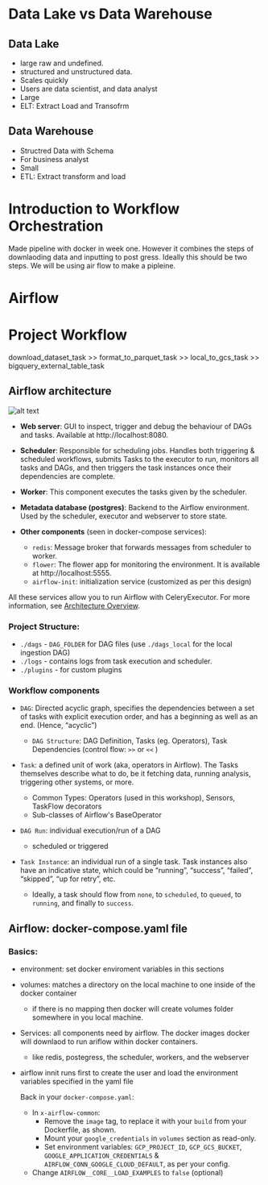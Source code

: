 # Data Lake vs Data Warehouse

## Data Lake
- large raw and undefined. 
- structured and unstructured data. 
- Scales quickly 
- Users are data scientist, and data analyst
- Large
- ELT: Extract Load and Transofrm

## Data Warehouse
- Structred Data with Schema 
- For business analyst
- Small
- ETL: Extract transform and load


# Introduction to Workflow Orchestration
Made pipeline with docker in week one. However it combines the steps of downlaoding data and inputting to post gress. Ideally this should be two steps. We will be using air flow to make a pipleine.

# Airflow

# Project Workflow
 download_dataset_task >> format_to_parquet_task >> local_to_gcs_task >> bigquery_external_table_task

## Airflow architecture
![alt text](https://github.com/DataTalksClub/data-engineering-zoomcamp/blob/f5158126b65affb7f880b885aeb2b8162d5c313f/week_2_data_ingestion/airflow/docs/arch-diag-airflow.png)


* **Web server**:
GUI to inspect, trigger and debug the behaviour of DAGs and tasks. 
Available at http://localhost:8080.

* **Scheduler**:
Responsible for scheduling jobs. Handles both triggering & scheduled workflows, submits Tasks to the executor to run, monitors all tasks and DAGs, and
then triggers the task instances once their dependencies are complete.

* **Worker**:
This component executes the tasks given by the scheduler.

* **Metadata database (postgres)**:
Backend to the Airflow environment. Used by the scheduler, executor and webserver to store state.

* **Other components** (seen in docker-compose services):
    * `redis`: Message broker that forwards messages from scheduler to worker.
    * `flower`: The flower app for monitoring the environment. It is available at http://localhost:5555.
    * `airflow-init`: initialization service (customized as per this design)

All these services allow you to run Airflow with CeleryExecutor. 
For more information, see [Architecture Overview](https://airflow.apache.org/docs/apache-airflow/stable/concepts/overview.html).


### Project Structure:

* `./dags` - `DAG_FOLDER` for DAG files (use `./dags_local` for the local ingestion DAG)
* `./logs` - contains logs from task execution and scheduler.
* `./plugins` - for custom plugins


### Workflow components

* `DAG`: Directed acyclic graph, specifies the dependencies between a set of tasks with explicit execution order, and has a beginning as well as an end. (Hence, “acyclic”)
    * `DAG Structure`: DAG Definition, Tasks (eg. Operators), Task Dependencies (control flow: `>>` or `<<` )
    
* `Task`: a defined unit of work (aka, operators in Airflow). The Tasks themselves describe what to do, be it fetching data, running analysis, triggering other systems, or more.
    * Common Types: Operators (used in this workshop), Sensors, TaskFlow decorators
    * Sub-classes of Airflow's BaseOperator

* `DAG Run`: individual execution/run of a DAG
    * scheduled or triggered

* `Task Instance`: an individual run of a single task. Task instances also have an indicative state, which could be “running”, “success”, “failed”, “skipped”, “up for retry”, etc.
    * Ideally, a task should flow from `none`, to `scheduled`, to `queued`, to `running`, and finally to `success`.
    
    
## Airflow: docker-compose.yaml file

### Basics:
- environment: set docker enviroment variables in this sections
- volumes: matches a directory on the local machine to one inside of the docker container
  - if there is no mapping then docker will create volumes folder somewhere in you local machine. 
- Services: all components need by airflow. The docker images docker will downlaod to run ariflow within docker containers.
  - like redis, postegress, the scheduler, workers, and the webserver
- airflow innit runs first to create the user and load the environment variables specified in the yaml file

    Back in your `docker-compose.yaml`:
   * In `x-airflow-common`: 
     * Remove the `image` tag, to replace it with your `build` from your Dockerfile, as shown. 
     * Mount your `google_credentials` in `volumes` section as read-only.
     * Set environment variables: `GCP_PROJECT_ID`, `GCP_GCS_BUCKET`, `GOOGLE_APPLICATION_CREDENTIALS` & `AIRFLOW_CONN_GOOGLE_CLOUD_DEFAULT`, as per your config.
   * Change `AIRFLOW__CORE__LOAD_EXAMPLES` to `false` (optional)
